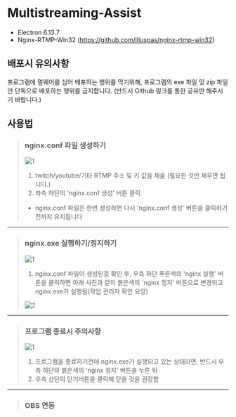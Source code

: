 # Multistreaming-Assist

* Electron 6.13.7
* Nginx-RTMP-Win32 (https://github.com/illuspas/nginx-rtmp-win32)



## 배포시 유의사항

프로그램에 멀웨어를 심어 배포하는 행위를 막기위해, 프로그램의 exe 파일 및 zip 파일만 단독으로 배포하는 행위를 금지합니다. (반드시 Github 링크를 통한 공유만 해주시기 바랍니다.)



## 사용법

> ### nginx.conf 파일 생성하기
> ![1](https://user-images.githubusercontent.com/38521736/76392598-3c4b0000-63b5-11ea-90a6-69ba3752cd82.png)
> 1. twitch/youtube/기타 RTMP 주소 및 키 값을 채움 (필요한 것만 채우면 됩니다.)
> 2. 좌측 하단의 'nginx.conf 생성' 버튼 클릭
> * nginx.conf 파일은 한번 생성하면 다시 'nginx.conf 생성' 버튼을 클릭하기 전까지 유지됩니다
   
***
   
> ### nginx.exe 실행하기/정지하기
> ![1](https://user-images.githubusercontent.com/38521736/76392609-410fb400-63b5-11ea-9a9d-151993476a81.png)
> 1. nginx.conf 파일이 생성된걸 확인 후, 우측 하단 푸른색의 'nginx 실행' 버튼을 클릭하면 아래 사진과 같이 붉은색의 'nginx 정지' 버튼으로 변경되고 nginx.exe가 실행됨(작업 관리자 확인 요망)
> 
> ![2](https://user-images.githubusercontent.com/38521736/76392612-41a84a80-63b5-11ea-98d4-4dfbff9e1dec.png)
   
***
   
> ### 프로그램 종료시 주의사항
> ![1](https://user-images.githubusercontent.com/38521736/76392622-45d46800-63b5-11ea-9ef1-17d397143882.png)
> 1. 프로그램을 종료하기전에 nginx.exe가 실행되고 있는 상태라면, 반드시 우측 하단의 붉은색의 'nginx 정지' 버튼을 누른 뒤
> 2. 우측 상단의 닫기버튼을 클릭해 닫을 것을 권장함
   
***
   
> ### OBS 연동
> 
